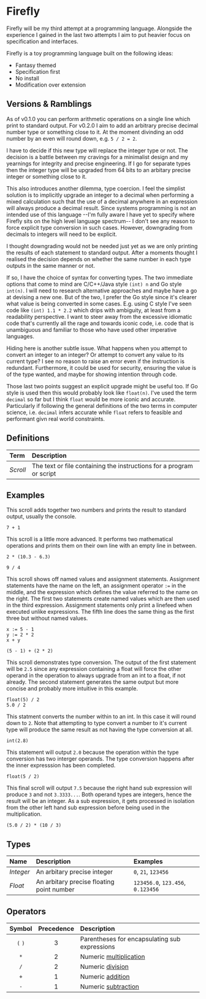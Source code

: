 # Firefly

Firefly will be my third attempt at a programming language. Alongside the experience I gained in the last two attempts I aim to put heavier focus on specification and interfaces.

Firefly is a toy programming language built on the following ideas:

- Fantasy themed
- Specification first
- No install
- Modification over extension

## Versions & Ramblings

As of v0.1.0 you can perform arithmetic operations on a single line which print to standard output. For v0.2.0 I aim to add an arbitrary precise decimal number type or something close to it. At the moment divinding an odd number by an even will round down, e.g. `5 / 2 = 2`.

I have to decide if this new type will replace the integer type or not. The decision is a battle between my cravings for a minimalist design and my yearnings for integrity and precise engineering. If I go for separate types then the integer type will be upgraded from 64 bits to an arbitary precise integer or something close to it.

This also introduces another dilemma, type coercion. I feel the simplist solution is to implicitly upgrade an integer to a decimal when performing a mixed calculation such that the use of a decimal anywhere in an expression will always produce a decimal result. Since systems programming is not an intended use of this language --I'm fully aware I have yet to specify where Firefly sits on the high level language spectrum-- I don't see any reason to force explicit type conversion in such cases. However, downgrading from decimals to integers will need to be explicit.

I thought downgrading would not be needed just yet as we are only printing the results of each statement to standard output. After a moments thought I realised the decision depends on whether the same number in each type outputs in the same manner or not.

If so, I have the choice of syntax for converting types. The two immediate options that come to mind are C/C++/Java style `(int) n` and Go style `int(n)`. I will need to research alternative approaches and maybe have a go at devising a new one. But of the two, I prefer the Go style since it's clearer what value is being converted in some cases. E.g. using C style I've seen code like `(int) 1.1 * 2.2` which drips with ambiguity, at least from a readability perspective. I want to steer away from the excessive idiomatic code that's currently all the rage and towards iconic code, i.e. code that is unambiguous and familiar to those who have used other imperative languages.

Hiding here is another subtle issue. What happens when you attempt to convert an integer to an integer? Or attempt to convert any value to its current type? I see no reason to raise an error even if the instruction is redundant. Furthermore, it could be used for security, ensuring the value is of the type wanted, and maybe for showing intention through code.

Those last two points suggest an explicit upgrade might be useful too. If Go style is used then this would probably look like `float(n)`. I've used the term `decimal` so far but I think `float` would be more iconic and accurate. Particularly if following the general definitions of the two terms in computer science, i.e. `decimal` infers accurate while `float` refers to feasible and performant givn real world constraints.

## Definitions

| Term | Description |
| :--- | :--- |
| _Scroll_ | The text or file containing the instructions for a program or script |

## Examples

This scroll adds together two numbers and prints the result to standard output, usually the console.

```
7 + 1
```

This scroll is a little more advanced. It performs two mathematical operations and prints them on their own line with an empty line in between.

```
2 * (10.3 - 6.3)

9 / 4
```

This scroll shows off named values and assignment statements. Assignment statements have the name on the left, an assignment operator `:=` in the middle, and the expression which defines the value referred to the name on the right. The first two statements create named values which are then used in the third expression. Assignment statements only print a linefeed when executed unlike expressions. The fifth line does the same thing as the first three but without named values.

```
x := 5 - 1
y := 2 * 2
x + y

(5 - 1) + (2 * 2)
```

This scroll demonstrates type conversion. The output of the first statement will be `2.5` since any expression containing a float will force the other operand in the operation to always upgrade from an int to a float, if not already. The second statement generates the same output but more concise and probably more intuitive in this example. 

```
float(5) / 2
5.0 / 2
```

This statment converts the number within to an int. In this case it will round down to `2`. Note that attempting to type convert a number to it's current type will produce the same result as not having the type conversion at all.

```
int(2.8)
```

This statement will output `2.0` because the operation within the type conversion has two interger operands. The type conversion happens after the inner expresssion has been completed.

```
float(5 / 2)
```

This final scroll will output `7.5` because the right hand sub expression will produce `3` and not `3.3333...`. Both operand types are integers, hence the result will be an integer. As a sub expression, it gets processed in isolation from the other left hand sub expression before being used in the multiplication.

```
(5.0 / 2) * (10 / 3)
```

## Types

| Name | Description | Examples |
| :--- | :--- | :--- |
| _Integer_ | An arbitary precise integer | `0`, `21`, `123456` |
| _Float_ | An arbitary precise floating point number | `123456.0`, `123.456`, `0.123456` |

## Operators

| Symbol | Precedence | Description | 
| :---: | :---: | :--- |
| `(` `)` | 3 | Parentheses for encapsulating sub expressions |
| `*` | 2 | Numeric [multiplication](https://en.wikipedia.org/wiki/Multiplication) |
| `/` | 2 | Numeric [division](https://en.wikipedia.org/wiki/Division_(mathematics)) |
| `+` | 1 | Numeric [addition](https://en.wikipedia.org/wiki/Addition) |
| `-` | 1 | Numeric [subtraction](https://en.wikipedia.org/wiki/Subtraction) |
